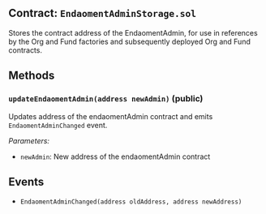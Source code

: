 ## Contract: `EndaomentAdminStorage.sol`
Stores the contract address of the EndaomentAdmin,
for use in references by the Org and Fund factories and
subsequently deployed Org and Fund contracts.



## Methods
### `updateEndaomentAdmin(address newAdmin)` (public)
Updates address of the endaomentAdmin contract and emits `EndaomentAdminChanged` event.



_Parameters:_
- `newAdmin`: New address of the endaomentAdmin contract


## Events
- `EndaomentAdminChanged(address oldAddress, address newAddress)`
